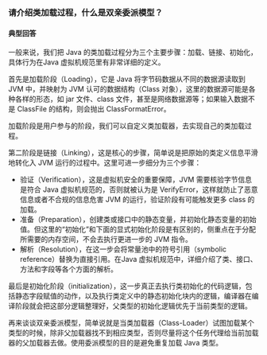 ### 请介绍类加载过程，什么是双亲委派模型？

#### 典型回答

一般来说，我们把 Java 的类加载过程分为三个主要步骤：加载、链接、初始化，具体行为在Java 虚拟机规范里有非常详细的定义。

首先是加载阶段（Loading），它是 Java 将字节码数据从不同的数据源读取到 JVM 中，并映射为 JVM 认可的数据结构（Class 对象），这里的数据源可能是各种各样的形态，如 jar 文件、class 文件，甚至是网络数据源等；如果输入数据不是 ClassFile 的结构，则会抛出 ClassFormatError。

加载阶段是用户参与的阶段，我们可以自定义类加载器，去实现自己的类加载过程。

第二阶段是链接（Linking），这是核心的步骤，简单说是把原始的类定义信息平滑地转化入 JVM 运行的过程中。这里可进一步细分为三个步骤：

- 验证（Verification），这是虚拟机安全的重要保障，JVM 需要核验字节信息是符合 Java 虚拟机规范的，否则就被认为是 VerifyError，这样就防止了恶意信息或者不合规的信息危害 JVM 的运行，验证阶段有可能触发更多 class 的加载。
- 准备（Preparation），创建类或接口中的静态变量，并初始化静态变量的初始值。但这里的“初始化”和下面的显式初始化阶段是有区别的，侧重点在于分配所需要的内存空间，不会去执行更进一步的 JVM 指令。
- 解析（Resolution），在这一步会将常量池中的符号引用（symbolic reference）替换为直接引用。在Java 虚拟机规范中，详细介绍了类、接口、方法和字段等各个方面的解析。

最后是初始化阶段（initialization），这一步真正去执行类初始化的代码逻辑，包括静态字段赋值的动作，以及执行类定义中的静态初始化块内的逻辑，编译器在编译阶段就会把这部分逻辑整理好，父类型的初始化逻辑优先于当前类型的逻辑。

再来谈谈双亲委派模型，简单说就是当类加载器（Class-Loader）试图加载某个类型的时候，除非父加载器找不到相应类型，否则尽量将这个任务代理给当前加载器的父加载器去做。使用委派模型的目的是避免重复加载 Java 类型。